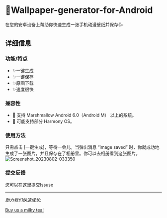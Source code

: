
# 🎉Wallpaper-generator-for-Android
 在您的安卓设备上帮助你快速生成一张手机动漫壁纸并保存👍

## 详细信息

### 功能/特点
- ✨一键生成
- ✨一键保存
- ✨原图下载
- ✨速度很快

### 兼容性
- 🎇 支持 Marshmallow Android 6.0（Android M） 以上的系统。
- 🎇     可能支持部分 Harmony OS。

### 使用方法
只需点击 [一键生成]，等待一会儿。当弹出消息 “image saved” 时，你就成功地生成了一张图片，并且保存在了相册里。你可以去相册看到这张图片。
![Screenshot_20230802-033350](https://github.com/SRInternet/Wallpaper-generator-for-Android/assets/89620382/eac6e7d4-a213-4c53-a14d-88216aa4c377)

### 提交反馈
您可以在[这里](https://github.com/SRInternet/Wallpaper-generator-for-Android/)提交Issuse

---



_助力我们快速成长_:




[Buy us a milky tea!](https://afdian.net/a/srinternet)

